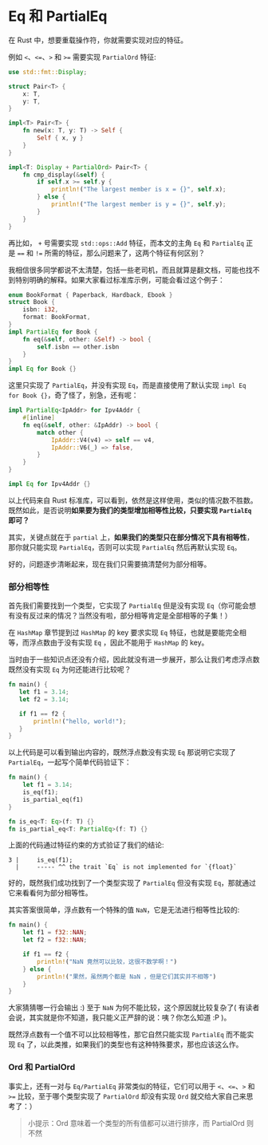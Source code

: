 # Eq 和 PartialEq
在 Rust 中，想要重载操作符，你就需要实现对应的特征。

例如 `<`、`<=`、`>` 和 `>=` 需要实现 `PartialOrd` 特征:
```rust
use std::fmt::Display;

struct Pair<T> {
    x: T,
    y: T,
}

impl<T> Pair<T> {
    fn new(x: T, y: T) -> Self {
        Self { x, y }
    }
}

impl<T: Display + PartialOrd> Pair<T> {
    fn cmp_display(&self) {
        if self.x >= self.y {
            println!("The largest member is x = {}", self.x);
        } else {
            println!("The largest member is y = {}", self.y);
        }
    }
}
```

再比如， `+` 号需要实现 `std::ops::Add` 特征，而本文的主角 `Eq` 和 `PartialEq` 正是 `==` 和 `!=` 所需的特征，那么问题来了，这两个特征有何区别？

我相信很多同学都说不太清楚，包括一些老司机，而且就算是翻文档，可能也找不到特别明确的解释。如果大家看过标准库示例，可能会看过这个例子：
```rust
enum BookFormat { Paperback, Hardback, Ebook }
struct Book {
    isbn: i32,
    format: BookFormat,
}
impl PartialEq for Book {
    fn eq(&self, other: &Self) -> bool {
        self.isbn == other.isbn
    }
}
impl Eq for Book {}
```

这里只实现了 `PartialEq`，并没有实现 `Eq`，而是直接使用了默认实现 `impl Eq for Book {}`，奇了怪了，别急，还有呢：
```rust
impl PartialEq<IpAddr> for Ipv4Addr {
    #[inline]
    fn eq(&self, other: &IpAddr) -> bool {
        match other {
            IpAddr::V4(v4) => self == v4,
            IpAddr::V6(_) => false,
        }
    }
}

impl Eq for Ipv4Addr {}
```

以上代码来自 Rust 标准库，可以看到，依然是这样使用，类似的情况数不胜数。既然如此，是否说明**如果要为我们的类型增加相等性比较，只要实现 `PartialEq` 即可？**

其实，关键点就在于 `partial` 上，**如果我们的类型只在部分情况下具有相等性**，那你就只能实现 `PartialEq`，否则可以实现 `PartialEq` 然后再默认实现 `Eq`。

好的，问题逐步清晰起来，现在我们只需要搞清楚何为部分相等。

### 部分相等性
首先我们需要找到一个类型，它实现了 `PartialEq` 但是没有实现 `Eq`（你可能会想有没有反过来的情况？当然没有啦，部分相等肯定是全部相等的子集！）

在 `HashMap` 章节提到过 `HashMap` 的 key 要求实现 `Eq` 特征，也就是要能完全相等，而浮点数由于没有实现 `Eq` ，因此不能用于 `HashMap` 的 key。

当时由于一些知识点还没有介绍，因此就没有进一步展开，那么让我们考虑浮点数既然没有实现 `Eq` 为何还能进行比较呢？
```rust
fn main() {
   let f1 = 3.14;
   let f2 = 3.14;

   if f1 == f2 {
       println!("hello, world!");
   }
}
```

以上代码是可以看到输出内容的，既然浮点数没有实现 `Eq` 那说明它实现了 `PartialEq`，一起写个简单代码验证下：
```rust
fn main() {
    let f1 = 3.14;
    is_eq(f1);
    is_partial_eq(f1)
}

fn is_eq<T: Eq>(f: T) {}
fn is_partial_eq<T: PartialEq>(f: T) {}
```

上面的代码通过特征约束的方式验证了我们的结论: 
```shell
3 |     is_eq(f1);
  |     ----- ^^ the trait `Eq` is not implemented for `{float}`
```

好的，既然我们成功找到了一个类型实现了 `PartialEq` 但没有实现 `Eq`，那就通过它来看看何为部分相等性。

其实答案很简单，浮点数有一个特殊的值 `NaN`，它是无法进行相等性比较的:
```rust
fn main() {
    let f1 = f32::NAN;
    let f2 = f32::NAN;

    if f1 == f2 {
        println!("NaN 竟然可以比较，这很不数学啊！")
    } else {
        println!("果然，虽然两个都是 NaN ，但是它们其实并不相等")
    }
}
```

大家猜猜哪一行会输出 :) 至于 `NaN` 为何不能比较，这个原因就比较复杂了( 有读者会说，其实就是你不知道，我只能义正严辞的说：咦？你怎么知道 :P )。

既然浮点数有一个值不可以比较相等性，那它自然只能实现 `PartialEq` 而不能实现 `Eq` 了，以此类推，如果我们的类型也有这种特殊要求，那也应该这么作。

### Ord 和 PartialOrd
事实上，还有一对与 `Eq/PartialEq` 非常类似的特征，它们可以用于 `<`、`<=`、`>` 和 `>=` 比较，至于哪个类型实现了 `PartialOrd` 却没有实现 `Ord` 就交给大家自己来思考了：）


> 小提示：Ord 意味着一个类型的所有值都可以进行排序，而 PartialOrd 则不然